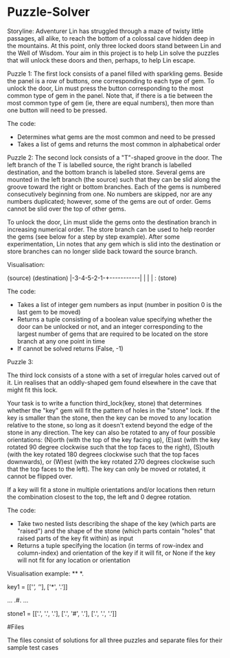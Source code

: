 # Puzzle-Solver

Storyline: 
Adventurer Lin has struggled through a maze of twisty little passages, all alike, to reach the bottom of a colossal cave hidden deep in the mountains.
At this point, only three locked doors stand between Lin and the Well of Wisdom.
Your aim in this project is to help Lin solve the puzzles that will unlock these doors and then, perhaps, to help Lin escape.

Puzzle 1:
The first lock consists of a panel filled with sparkling gems. Beside the panel is a row of buttons, one corresponding to each type of gem. To unlock the door, Lin must press the button corresponding to the most common type of gem in the panel. Note that, if there is a tie between the most common type of gem (ie, there are equal numbers), then more than one button will need to be pressed.

The code: 
- Determines what gems are the most common and need to be pressed
- Takes a list of gems and returns the most common in alphabetical order

Puzzle 2:
The second lock consists of a "T"-shaped groove in the door. The left branch of the T is labelled source, the right branch is labelled destination, and the bottom branch is labelled store. Several gems are mounted in the left branch (the source) such that they can be slid along the groove toward the right or bottom branches. Each of the gems is numbered consecutively beginning from one. No numbers are skipped, nor are any numbers duplicated; however, some of the gems are out of order. Gems cannot be slid over the top of other gems.

To unlock the door, Lin must slide the gems onto the destination branch in increasing numerical order. The store branch can be used to help reorder the gems (see below for a step by step example). After some experimentation, Lin notes that any gem which is slid into the destination or store branches can no longer slide back toward the source branch.

Visualisation:

(source)             (destination)
   |-3-4-5-2-1-+-----------|
               |
               |
               |
               :
            (store)
            
The code:
 - Takes a list of integer gem numbers as input (number in position 0 is the last gem to be moved)
 - Returns a tuple consisting of a boolean value specifying whether the door can be unlocked or not, and an integer corresponding to the largest number of gems that are required to be located on the store branch at any one point in time
 - If cannot be solved returns (False, -1)

Puzzle 3:

The third lock consists of a stone with a set of irregular holes carved out of it. Lin realises that an oddly-shaped gem found elsewhere in the cave that might fit this lock.

Your task is to write a function third_lock(key, stone) that determines whether the "key" gem will fit the pattern of holes in the "stone" lock. If the key is smaller than the stone, then the key can be moved to any location relative to the stone, so long as it doesn't extend beyond the edge of the stone in any direction. The key can also be rotated to any of four possible orientations: (N)orth (with the top of the key facing up), (E)ast (with the key rotated 90 degree clockwise such that the top faces to the right), (S)outh (with the key rotated 180 degrees clockwise such that the top faces downwards), or (W)est (with the key rotated 270 degrees clockwise such that the top faces to the left). The key can only be moved or rotated, it cannot be flipped over.

If a key will fit a stone in multiple orientations and/or locations then return the combination closest to the top, the left and 0 degree rotation.

The code:
- Take two nested lists describing the shape of the key (which parts are "raised") and the shape of the stone (which parts contain "holes" that raised parts of the key fit within) as input
- Returns a tuple specifying the location (in terms of row-index and column-index) and orientation of the key if it will fit, or None if the key will not fit for any location or orientation

Visualisation example:
**
*.

key1 = [['*', '*'], ['*', '.']]

...
.#.
...

stone1 = [['.', '.', '.'], ['.', '#', '.'], ['.', '.', '.']]

#Files

The files consist of solutions for all three puzzles and separate files for their sample test cases
